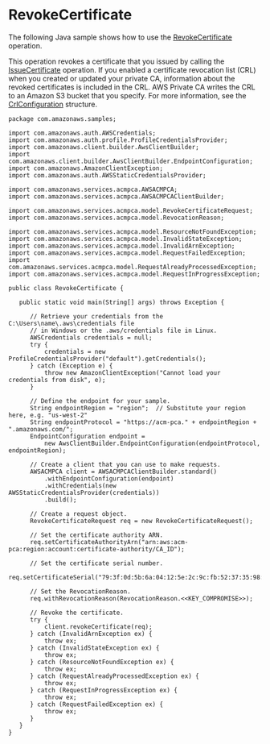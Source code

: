 # RevokeCertificate<a name="JavaApi-RevokeCertificate"></a>

The following Java sample shows how to use the [RevokeCertificate](https://docs.aws.amazon.com/privateca/latest/APIReference/API_RevokeCertificate.html) operation\.

This operation revokes a certificate that you issued by calling the [IssueCertificate](https://docs.aws.amazon.com/privateca/latest/APIReference/API_IssueCertificate.html) operation\. If you enabled a certificate revocation list \(CRL\) when you created or updated your private CA, information about the revoked certificates is included in the CRL\. AWS Private CA writes the CRL to an Amazon S3 bucket that you specify\. For more information, see the [CrlConfiguration](https://docs.aws.amazon.com/privateca/latest/APIReference/API_CrlConfiguration.html) structure\. 

```
package com.amazonaws.samples;

import com.amazonaws.auth.AWSCredentials;
import com.amazonaws.auth.profile.ProfileCredentialsProvider;
import com.amazonaws.client.builder.AwsClientBuilder;
import com.amazonaws.client.builder.AwsClientBuilder.EndpointConfiguration;
import com.amazonaws.AmazonClientException;
import com.amazonaws.auth.AWSStaticCredentialsProvider;

import com.amazonaws.services.acmpca.AWSACMPCA;
import com.amazonaws.services.acmpca.AWSACMPCAClientBuilder;

import com.amazonaws.services.acmpca.model.RevokeCertificateRequest;
import com.amazonaws.services.acmpca.model.RevocationReason;

import com.amazonaws.services.acmpca.model.ResourceNotFoundException;
import com.amazonaws.services.acmpca.model.InvalidStateException;
import com.amazonaws.services.acmpca.model.InvalidArnException;
import com.amazonaws.services.acmpca.model.RequestFailedException;
import com.amazonaws.services.acmpca.model.RequestAlreadyProcessedException;
import com.amazonaws.services.acmpca.model.RequestInProgressException;

public class RevokeCertificate {

   public static void main(String[] args) throws Exception {

      // Retrieve your credentials from the C:\Users\name\.aws\credentials file
      // in Windows or the .aws/credentials file in Linux.
      AWSCredentials credentials = null;
      try {
          credentials = new ProfileCredentialsProvider("default").getCredentials();
      } catch (Exception e) {
          throw new AmazonClientException("Cannot load your credentials from disk", e);
      }

      // Define the endpoint for your sample.
      String endpointRegion = "region";  // Substitute your region here, e.g. "us-west-2"
      String endpointProtocol = "https://acm-pca." + endpointRegion + ".amazonaws.com/";
      EndpointConfiguration endpoint =
          new AwsClientBuilder.EndpointConfiguration(endpointProtocol, endpointRegion);

      // Create a client that you can use to make requests.
      AWSACMPCA client = AWSACMPCAClientBuilder.standard()
          .withEndpointConfiguration(endpoint)
          .withCredentials(new AWSStaticCredentialsProvider(credentials))
          .build();

      // Create a request object.
      RevokeCertificateRequest req = new RevokeCertificateRequest();

      // Set the certificate authority ARN.
      req.setCertificateAuthorityArn("arn:aws:acm-pca:region:account:certificate-authority/CA_ID");

      // Set the certificate serial number.
      req.setCertificateSerial("79:3f:0d:5b:6a:04:12:5e:2c:9c:fb:52:37:35:98:fe");

      // Set the RevocationReason.
      req.withRevocationReason(RevocationReason.<<KEY_COMPROMISE>>);

      // Revoke the certificate.
      try {
          client.revokeCertificate(req);
      } catch (InvalidArnException ex) {
          throw ex;
      } catch (InvalidStateException ex) {
          throw ex;
      } catch (ResourceNotFoundException ex) {
          throw ex;
      } catch (RequestAlreadyProcessedException ex) {
          throw ex;
      } catch (RequestInProgressException ex) {
          throw ex;
      } catch (RequestFailedException ex) {
          throw ex;
      }
   }
}
```